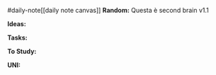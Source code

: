 #daily-note[[daily note canvas]] 
**Random:**
Questa è second brain v1.1

**Ideas:**


**Tasks:**


**To Study:**


**UNI:**
